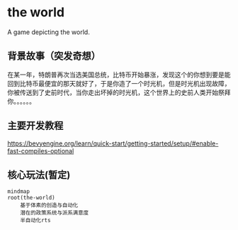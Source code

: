 # the world

A game depicting the world.

## 背景故事（突发奇想）

在某一年，特朗普再次当选美国总统，比特币开始暴涨，发现这个的你想到要是能回到比特币最便宜的那天就好了，于是你造了一个时光机，但是时光机出现故障，你被传送到了史前时代，当你走出坏掉的时光机，这个世界上的史前人类开始祭拜你。。。。。。

## 主要开发教程

https://bevyengine.org/learn/quick-start/getting-started/setup/#enable-fast-compiles-optional

## 核心玩法(暂定)

```mermaid
mindmap
root(the-world)
    基于体素的创造与自动化
    潜在的政策系统与派系满意度
    半自动化rts
```